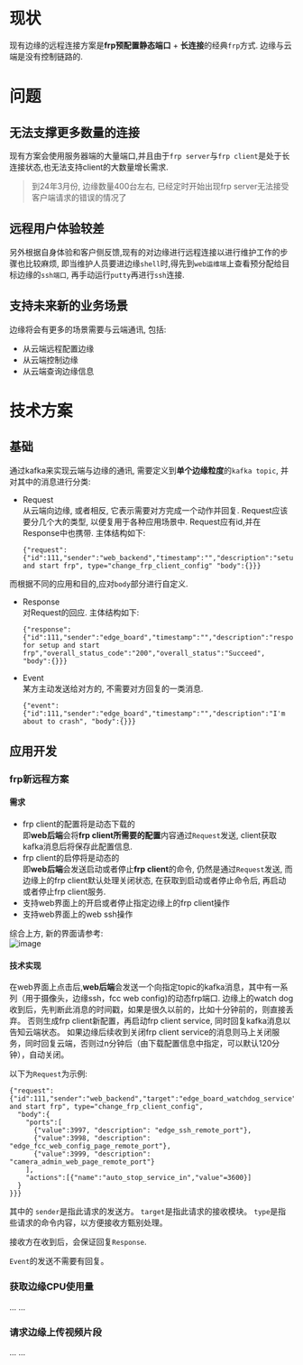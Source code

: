 # 现状 
现有边缘的远程连接方案是**frp预配置静态端口** + **长连接**的经典`frp`方式.
边缘与云端是没有控制链路的.

# 问题

## 无法支撑更多数量的连接
现有方案会使用服务器端的大量端口,并且由于`frp server`与`frp client`是处于长连接状态,也无法支持client的大数量增长需求.

> 到24年3月份, 边缘数量400台左右, 已经定时开始出现frp server无法接受客户端请求的错误的情况了

## 远程用户体验较差
另外根据自身体验和客户侧反馈,现有的对边缘进行远程连接以进行维护工作的步骤也比较麻烦, 即当维护人员要进边缘`shell`时,得先到`web运维端`上查看预分配给目标边缘的`ssh端口`, 再手动运行`putty`再进行`ssh`连接.

## 支持未来新的业务场景
边缘将会有更多的场景需要与云端通讯, 包括:
* 从云端远程配置边缘
* 从云端控制边缘
* 从云端查询边缘信息

# 技术方案
## 基础
通过kafka来实现云端与边缘的通讯, 需要定义到**单个边缘粒度**的`kafka topic`, 并对其中的消息进行分类:
* Request    
  从云端向边缘, 或者相反, 它表示需要对方完成一个动作并回复.
  Request应该要分几个大的类型, 以便复用于各种应用场景中.
  Request应有id,并在Response中也携带.
  主体结构如下:
  ```
  {"request":{"id":111,"sender":"web_backend","timestamp":"","description":"setup and start frp", type="change_frp_client_config" "body":{}}}
  ```
而根据不同的应用和目的,应对`body`部分进行自定义.
* Response    
  对Request的回应.
  主体结构如下:
  ```
  {"response":{"id":111,"sender":"edge_board","timestamp":"","description":"response for setup and start frp","overall_status_code":"200","overall_status":"Succeed",  "body":{}}}
  ```
* Event    
  某方主动发送给对方的, 不需要对方回复的一类消息.
  ```
  {"event":{"id":111,"sender":"edge_board","timestamp":"","description":"I'm about to crash", "body":{}}}
  ```
## 应用开发
### frp新远程方案
#### 需求
* frp client的配置将是动态下载的    
即**web后端**会将**frp client所需要的配置**内容通过`Request`发送, client获取kafka消息后将保存此配置信息.
* frp client的启停将是动态的    
即**web后端**会发送启动或者停止**frp client**的命令, 仍然是通过`Request`发送, 而边缘上的frp client默认处理关闭状态, 在获取到启动或者停止命令后, 再启动或者停止frp client服务.
* 支持web界面上的开启或者停止指定边缘上的frp client操作
* 支持web界面上的web ssh操作

综合上方, 新的界面请参考:    
![image](https://github.com/shaojun/open_docs/assets/3241829/3cbb11a7-688f-4976-9e66-f4d7de2f10e6)

#### 技术实现
在web界面上点击后,**web后端**会发送一个向指定topic的kafka消息，其中有一系列（用于摄像头，边缘ssh，fcc web config)的动态frp端口.
边缘上的watch dog收到后，先判断此消息的时间戳，如果是很久以前的，比如十分钟前的，则直接丢弃。
否则生成frp client新配置，再启动frp client service, 同时回复kafka消息以告知云端状态。
如果边缘后续收到关闭frp client service的消息则马上关闭服务，同时回复云端，否则过n分钟后（由下载配置信息中指定，可以默认120分钟），自动关闭。

以下为`Request`为示例:
```
{"request":{"id":111,"sender":"web_backend","target":"edge_board_watchdog_service","timestamp":"","description":"setup and start frp", type="change_frp_client_config",
  "body":{
    "ports":[
      {"value":3997, "description": "edge_ssh_remote_port"},
      {"value":3998, "description": "edge_fcc_web_config_page_remote_port"},
      {"value":3999, "description": "camera_admin_web_page_remote_port"}
    ],
    "actions":[{"name":"auto_stop_service_in","value"=3600}]
  }
}}}
```
其中的 `sender`是指此请求的发送方。
`target`是指此请求的接收模块。
`type`是指些请求的命令内容，以方便接收方甄别处理。

接收方在收到后，会保证回复`Response`.

`Event`的发送不需要有回复。

### 获取边缘CPU使用量
...
...

### 请求边缘上传视频片段
...
...
